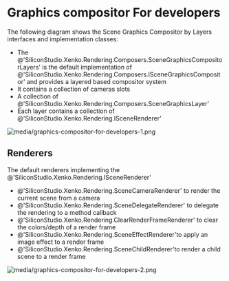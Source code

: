 # Graphics compositor For developers

The following diagram shows the Scene Graphics Compositor by Layers interfaces and implementation classes:

- The @'SiliconStudio.Xenko.Rendering.Composers.SceneGraphicsCompositorLayers' is the default implementation of @'SiliconStudio.Xenko.Rendering.Composers.ISceneGraphicsCompositor' and provides a layered based compositor system
- It contains a collection of cameras slots
- A collection of @'SiliconStudio.Xenko.Rendering.Composers.SceneGraphicsLayer'
- Each layer contains a collection of @'SiliconStudio.Xenko.Rendering.ISceneRenderer'

![media/graphics-compositor-for-developers-1.png](media/graphics-compositor-for-developers-1.png) 

## Renderers

The default renderers implementing the @'SiliconStudio.Xenko.Rendering.ISceneRenderer'

- @'SiliconStudio.Xenko.Rendering.SceneCameraRenderer' to render the current scene from a camera
- @'SiliconStudio.Xenko.Rendering.SceneDelegateRenderer' to delegate the rendering to a method callback
- @'SiliconStudio.Xenko.Rendering.ClearRenderFrameRenderer' to clear the colors/depth of a render frame
- @'SiliconStudio.Xenko.Rendering.SceneEffectRenderer'to apply an image effect to a render frame
- @'SiliconStudio.Xenko.Rendering.SceneChildRenderer'to render a child scene to a render frame

![media/graphics-compositor-for-developers-2.png](media/graphics-compositor-for-developers-2.png) 

 

